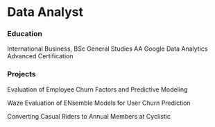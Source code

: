# Data Analyst

### Education
International Business, BSc
General Studies AA
Google Data Analytics Advanced Certification

### Projects
Evaluation of Employee Churn Factors and Predictive Modeling

Waze Evaluation of ENsemble Models for User Churn Prediction

Converting Casual Riders to Annual Members at Cyclistic
